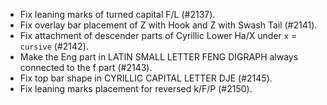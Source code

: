 * Fix leaning marks of turned capital F/L (#2137).
* Fix overlay bar placement of Z with Hook and Z with Swash Tail (#2141).
* Fix attachment of descender parts of Cyrillic Lower Ha/X under `x` = `cursive` (#2142).
* Make the Eng part in LATIN SMALL LETTER FENG DIGRAPH always connected to the f part (#2143).
* Fix top bar shape in CYRILLIC CAPITAL LETTER DJE (#2145).
* Fix leaning marks placement for reversed k/F/P (#2150).
